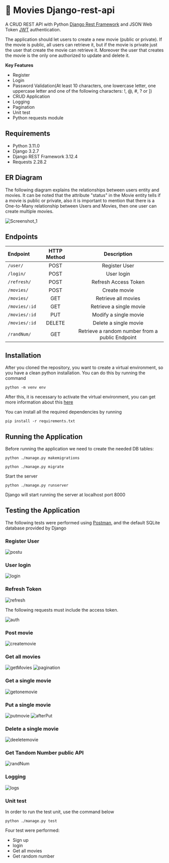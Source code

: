 # :movie_camera: Movies Django-rest-api 
A CRUD REST API with Python [Django Rest Framework](https://www.django-rest-framework.org) and JSON Web Token [JWT](https://django-rest-framework-simplejwt.readthedocs.io/en/latest/index.html) authentication.

The application should let users to create a new movie (public or private). If the movie is public, all users can retrieve it, but if the movie is private just the user that create the movie can retrieve it. Moreover the user that creates the movie is the only one authorized to update and delete it.

**Key Features**
* Register
* Login
* Password Validation(At least 10 characters, one lowercase letter, one uppercase letter and one of the following characters: !, @, #, ? or ])
* CRUD Application
* Logging
* Pagination
* Unit test
* Python requests module

## Requirements

* Python 3.11.0
* Django 3.2.7
* Django REST Framework 3.12.4
* Requests 2.28.2

## ER Diagram

The following diagram explains the relationships between users entity and movies. It can be noted that the attribute "status" in the Movie entity tells if a movie is public or private, also it is important to mention that there is a One-to-Many relationship between Users and Movies, then one user can create multiple movies.

![Screenshot_1](https://user-images.githubusercontent.com/65980778/214958240-add500a5-8d6d-4932-8069-802e3e21992d.png)

## Endpoints

Endpoint | HTTP Method | Description
| :--- | :---: | :---:
`/user/`  | POST | Register User
`/login/`  | POST | User login
`/refresh/` | POST | Refresh Access Token
`/movies/`  | POST | Create movie
`/movies/`  | GET | Retrieve all movies
`/movies/:id`  | GET | Retrieve a single movie
`/movies/:id`  | PUT | Modify a single movie
`/movies/:id`  | DELETE | Delete a single movie
`/randNum/`  | GET | Retrieve a random number from a public Endpoint

## Installation

After you cloned the repository, you want to create a virtual environment, so you have a clean python installation. You can do this by running the command

```
python -m venv env
```

After this, it is necessary to activate the virtual environment, you can get more information about this [here](https://docs.python.org/3/tutorial/venv.html)

You can install all the required dependencies by running

```
pip install -r requirements.txt
```

## Running the Application

Before running the application we need to create the needed DB tables:
```
python ./manage.py makemigrations
```
```
python ./manage.py migrate
```
Start the server
```
python ./manage.py runserver
```
Django will start running the server at localhost port 8000

## Testing the Application

The following tests were performed using [Postman](https://www.postman.com/downloads/), and the default SQLite database provided by Django

### Register User

![postu](https://user-images.githubusercontent.com/65980778/215204500-72c973d1-84cf-4104-a5d9-f95083bdcbfa.png)

### User login

![login](https://user-images.githubusercontent.com/65980778/215204497-eae81bc8-b79e-4fbc-977d-c00c8a195e44.png)

### Refresh Token

![refresh](https://user-images.githubusercontent.com/65980778/215204495-ec3d67ab-6243-4391-8fda-14d00ab11fe8.png)

The following requests must include the access token.

![auth](https://user-images.githubusercontent.com/65980778/215206817-a47e8fd2-8dcd-425e-8c46-af99bd6af51e.png)

### Post movie

![createmovie](https://user-images.githubusercontent.com/65980778/215204492-1e485933-6384-408b-ae71-548495ecabe9.png)

### Get all movies

![getMovies](https://user-images.githubusercontent.com/65980778/215204489-394df3f9-6737-4d8c-999d-cda0279a324b.png)
![pagination](https://user-images.githubusercontent.com/65980778/215204487-8e0ca40d-9ddc-40b4-8cee-b3352d1982be.png)

### Get a single movie

![getonemovie](https://user-images.githubusercontent.com/65980778/215204485-14e469f2-0896-479e-95ba-127136336c49.png)

### Put a single movie

![putmovie](https://user-images.githubusercontent.com/65980778/215204483-f3050441-d69a-4f54-92ff-ba955f853434.png)
![afterPut](https://user-images.githubusercontent.com/65980778/215204480-244558e0-7ad8-47ed-9863-79334714efd3.png)

### Delete a single movie

![deeletemovie](https://user-images.githubusercontent.com/65980778/215204477-3b5a2918-5030-4733-b21b-511b5a79d6a8.png)

### Get Tandom Number public API

![randNum](https://user-images.githubusercontent.com/65980778/215204473-90d2b124-176c-41f7-a9fa-58422455a14c.png)

### Logging

![logs](https://user-images.githubusercontent.com/65980778/215204502-42110d38-140c-43f3-a87e-c50c5a2a685b.png)

### Unit test

In order to run the test unit, use the command below
```
python ./manage.py test
```
Four test were performed:
* Sign up
* login
* Get all movies
* Get random number






